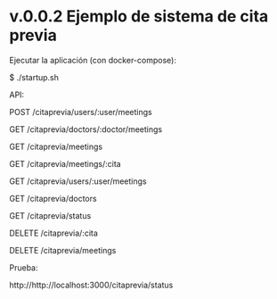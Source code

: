# v.0.0.2 Ejemplo de sistema de cita previa

Ejecutar la aplicación (con docker-compose):

$ ./startup.sh

API:

POST /citaprevia/users/:user/meetings

GET /citaprevia/doctors/:doctor/meetings

GET /citaprevia/meetings

GET /citaprevia/meetings/:cita

GET /citaprevia/users/:user/meetings

GET /citaprevia/doctors

GET /citaprevia/status

DELETE /citaprevia/:cita

DELETE /citaprevia/meetings

Prueba:

http://http://localhost:3000/citaprevia/status
